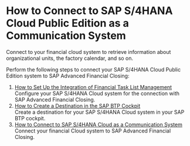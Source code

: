 <!-- loiod45dd6b2d0804fe28f8667913464ae0d -->

# How to Connect to SAP S/4HANA Cloud Public Edition as a Communication System

Connect to your financial cloud system to retrieve information about organizational units, the factory calendar, and so on.

Perform the following steps to connect your SAP S/4HANA Cloud Public Edition system to SAP Advanced Financial Closing:

1.  [How to Set Up the Integration of Financial Task List Management](how-to-set-up-the-integration-of-financial-task-list-management-24140e9.md "Configure your SAP S/4HANA Cloud
		system for the connection with SAP Advanced Financial
                                                  Closing.")  
Configure your SAP S/4HANA Cloud system for the connection with SAP Advanced Financial Closing.
2.  [How to Create a Destination in the SAP BTP Cockpit](how-to-create-a-destination-in-the-sap-btp-cockpit-6e94409.md "Create a destination for your SAP S/4HANA Cloud system in your SAP BTP cockpit.")  
Create a destination for your SAP S/4HANA Cloud system in your SAP BTP cockpit.
3.  [How to Connect to SAP S/4HANA Cloud as a Communication System](how-to-connect-to-sap-s-4hana-cloud-as-a-communication-system-90aa5f3.md "Connect your financial Cloud system to SAP Advanced Financial
                                                  Closing.")  
Connect your financial Cloud system to SAP Advanced Financial Closing.

